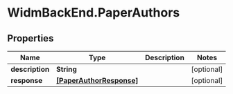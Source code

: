 # WidmBackEnd.PaperAuthors

## Properties

Name | Type | Description | Notes
------------ | ------------- | ------------- | -------------
**description** | **String** |  | [optional] 
**response** | [**[PaperAuthorResponse]**](PaperAuthorResponse.md) |  | [optional] 


